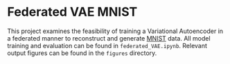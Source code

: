 # Federated VAE MNIST

This project examines the feasibility of training a Variational Autoencoder in a federated manner to reconstruct and generate [MNIST](https://paperswithcode.com/dataset/mnist) data. All model training and evaluation can be found in `federated_VAE.ipynb`. Relevant output figures can be found in the `figures` directory.
